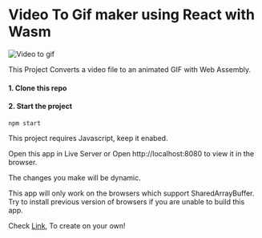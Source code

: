 # Video To Gif maker using React with Wasm

![Video to gif](https://github.com/aryankaushik-git/outreachy/blob/main/aryankaushik/media/gif_creator%20(1).png)

This Project Converts a video file to an animated GIF with Web Assembly. 


#### 1. Clone this repo

#### 2. Start the project
```
npm start
```

This project requires Javascript, keep it enabed. 

Open this app in Live Server or Open http://localhost:8080 to view it in the browser.

The changes you make will be dynamic.

This app will only work on the browsers which support SharedArrayBuffer.
Try to install previous version of browsers if you are unable to build this app.

Check [Link](https://www.wasm.builders/aryank21/gif-creator-using-wasm-27fl), To create on your own!

